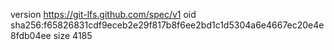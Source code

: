 version https://git-lfs.github.com/spec/v1
oid sha256:f65826831cdf9eceb2e29f817b8f6ee2bd1c1d5304a6e4667ec20e4e8fdb04ee
size 4185

